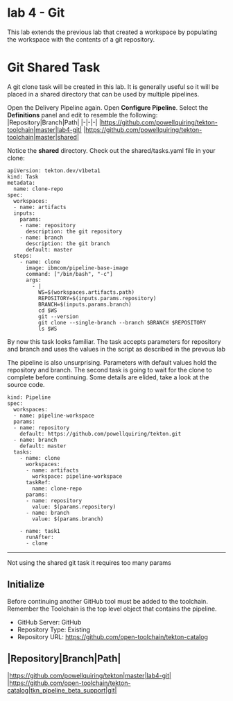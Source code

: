 # lab 4 - Git

This lab extends the previous lab that created a workspace by populating the workspace with the contents of a git repository.

# Git Shared Task

A git clone task will be created in this lab. It is generally useful so it will be placed in a shared directory that can be used by multiple pipelines.

Open the Delivery Pipeline again. Open **Configure Pipeline**. Select the **Definitions** panel and edit to resemble the following:
|Repository|Branch|Path|
|-|-|-|
|https://github.com/powellquiring/tekton-toolchain|master|lab4-git|
|https://github.com/powellquiring/tekton-toolchain|master|shared|

Notice the **shared** directory. Check out the shared/tasks.yaml file in your clone:

```
apiVersion: tekton.dev/v1beta1
kind: Task
metadata:
  name: clone-repo
spec:
  workspaces:
  - name: artifacts
  inputs:
    params:
    - name: repository
      description: the git repository
    - name: branch
      description: the git branch
      default: master
  steps:
    - name: clone
      image: ibmcom/pipeline-base-image
      command: ["/bin/bash", "-c"]
      args:
        - |
          WS=$(workspaces.artifacts.path)
          REPOSITORY=$(inputs.params.repository)
          BRANCH=$(inputs.params.branch)
          cd $WS
          git --version
          git clone --single-branch --branch $BRANCH $REPOSITORY
          ls $WS
```

By now this task looks familiar. The task accepts parameters for repository and branch and uses the values in the script as described in the prevous lab

The pipeline is also unsurprising. Parameters with default values hold the repository and branch. The second task is going to wait for the clone to complete before continuing. Some details are elided, take a look at the source code.

```
kind: Pipeline
spec:
  workspaces:
  - name: pipeline-workspace
  params:
  - name: repository
    default: https://github.com/powellquiring/tekton.git
  - name: branch
    default: master
  tasks:
    - name: clone
      workspaces:
      - name: artifacts
        workspace: pipeline-workspace
      taskRef:
        name: clone-repo
      params:
      - name: repository
        value: $(params.repository)
      - name: branch
        value: $(params.branch)

    - name: task1
      runAfter:
      - clone
```

---

Not using the shared git task it requires too many params

## Initialize

Before continuing another GitHub tool must be added to the toolchain. Remember the Toolchain is the top level object that contains the pipeline.

- GitHub Server: GitHub
- Repository Type: Existing
- Repository URL: https://github.com/open-toolchain/tekton-catalog

## |Repository|Branch|Path|

|https://github.com/powellquiring/tekton|master|lab4-git|
|https://github.com/open-toolchain/tekton-catalog|tkn_pipeline_beta_support|git|
